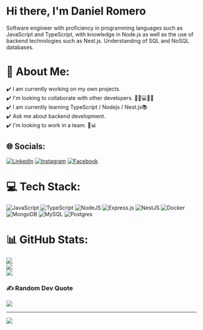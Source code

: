 # Hi there, I'm Daniel Romero
Software engineer with proficiency in programming languages such as JavaScript and TypeScript, with knowledge in Node.js as well as the use of backend technologies such as Nest.js. Understanding of SQL and NoSQL databases.

# 💫 About Me:
✔️ I am currently working on my own projects. <br>✔️ I'm looking to collaborate with other developers. 👨‍💻💻👨‍💻<br>✔️ I am currently learning TypeScript / Nodejs / Nest.js📚<br>✔️ Ask me about backend development. <br>✔️ I'm looking to work in a team. 💼📊


## 🌐 Socials:
[![LinkedIn](https://img.shields.io/badge/LinkedIn-%230077B5.svg?logo=linkedin&logoColor=white)](https://linkedin.com/in/daniel-romero-4b750323b) 
[![Instagram](https://img.shields.io/badge/Instagram-%23E4405F.svg?logo=Instagram&logoColor=white)](https://instagram.com/daromerof) 
[![Facebook](https://img.shields.io/badge/Facebook-%231877F2.svg?logo=Facebook&logoColor=white)](https://facebook.com/eldante02)

# 💻 Tech Stack:
![JavaScript](https://img.shields.io/badge/javascript-%23323330.svg?style=flat&logo=javascript&logoColor=%23F7DF1E) 
![TypeScript](https://img.shields.io/badge/typescript-%23007ACC.svg?style=flat&logo=typescript&logoColor=white) 
![NodeJS](https://img.shields.io/badge/node.js-6DA55F?style=flat&logo=node.js&logoColor=white)
![Express.js](https://img.shields.io/badge/express.js-%23404d59.svg?style=flat&logo=express&logoColor=%2361DAFB) 
![NestJS](https://img.shields.io/badge/nestjs-%23E0234E.svg?style=flat&logo=nestjs&logoColor=white)
![Docker](https://img.shields.io/badge/docker-%230db7ed.svg?style=flat&logo=docker&logoColor=white)
![MongoDB](https://img.shields.io/badge/MongoDB-%234ea94b.svg?style=flat&logo=mongodb&logoColor=white) 
![MySQL](https://img.shields.io/badge/mysql-%2300000f.svg?style=flat&logo=mysql&logoColor=white)
![Postgres](https://img.shields.io/badge/postgres-%23316192.svg?style=flat&logo=postgresql&logoColor=white) 

# 📊 GitHub Stats:
![](https://github-readme-stats.vercel.app/api?username=dromerof&theme=tokyonight&hide_border=true&include_all_commits=false&count_private=false)<br/>
![](https://github-readme-streak-stats.herokuapp.com/?user=dromerof&theme=tokyonight&hide_border=true)<br/>
![](https://github-readme-stats.vercel.app/api/top-langs/?username=dromerof&theme=tokyonight&hide_border=true&include_all_commits=false&count_private=false&layout=compact)

### ✍️ Random Dev Quote
![](https://quotes-github-readme.vercel.app/api?type=horizontal&theme=tokyonight)

---
[![](https://visitcount.itsvg.in/api?id=dromerof&icon=0&color=0)](https://visitcount.itsvg.in)

<!-- Proudly created with GPRM ( https://gprm.itsvg.in ) -->
